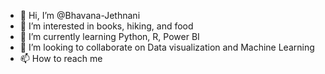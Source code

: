- 👋 Hi, I’m @Bhavana-Jethnani
- 👀 I’m interested in books, hiking, and food 
- 🌱 I’m currently learning Python, R, Power BI
- 💞️ I’m looking to collaborate on Data visualization and Machine Learning
- 📫 How to reach me 

<!---
Bhavana-Jethnani/Bhavana-Jethnani is a ✨ special ✨ repository because its `README.md` (this file) appears on your GitHub profile.
You can click the Preview link to take a look at your changes.
--->
